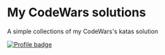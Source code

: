 # My CodeWars solutions  

A simple collections of my CodeWars's katas solution

[![Profile badge](https://www.codewars.com/users/alekk/badges/large)](https://www.codewars.com/users/alekk)
